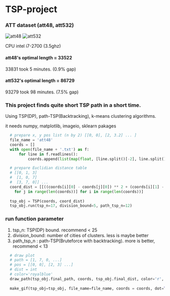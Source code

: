# TSP-project


### ATT dataset (att48, att532)
![att48](https://user-images.githubusercontent.com/55279227/182185157-dc94fb20-5296-4b0a-ad55-8bd72c2c93cf.gif)
![att532](https://user-images.githubusercontent.com/55279227/182188238-963dd122-5f9a-4816-9582-b2db3f30c3d5.gif)

CPU intel i7-2700 (3.5ghz)
#### att48's optimal length = 33522
  33831 took 5 minutes. (0.9% gap)
#### att532's optimal length = 86729
  93279 took 98 minutes. (7.5% gap)

### This project finds quite short TSP path in a short time.
Using TSP(DP), path-TSP(Backtracking), k-means clustering algorithms.

it needs numpy, matplotlib, imageio, sklearn pakages

```python
  # prepare x, y pos list (n by 2) [[0, 0], [2, 3.2] ... ]
  file_name = 'att48'
  coords = []
  with open(file_name + '.txt') as f:
      for line in f.readlines():
          coords.append(list(map(float, [line.split()[-2], line.split()[-1]])))

  # prepare Euclidian distance table
  # [[0, 1, 3]
  #  [1, 0, 7]
  #  [3, 7, 0]] ... 
  coord_dist = [[((coords[i][0] - coords[j][0]) ** 2 + (coords[i][1] - coords[j][1]) ** 2) ** 0.5 
    for j in range(len(coords))] for i in range(len(coords))]
    
  tsp_obj = TSP(coords, coord_dist)
  tsp_obj.run(tsp_n=17, division_bound=5, path_tsp_n=12)
``` 

### run function parameter
1. tsp_n: TSP(DP) bound. recommend < 25
2. division_bound: number of cities of clusters. less is maybe better
3. path_tsp_n : path-TSP(Bruteforce with backtracking). more is better, recommend < 13  


```python
  # draw plot
  # path = [1, 7, 0, ...]
  # pos = [[0, 0], [2, 3] ...]
  # dist = int
  # color='royalblue'
  draw_path(tsp_obj.final_path, coords, tsp_obj.final_dist, color='r', dot=True)
  
  make_gif(tsp_obj=tsp_obj, file_name=file_name, coords = coords, dot=True, interval=0.1)
```
